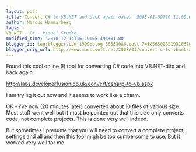 ```yaml
---
layout: post
title: Convert C# to VB.NET and back again date: '2008-01-09T10:11:00.000+01:00'
author: Marcus Hammarberg
tags: -
VB.NET - C# - Visual Studio
modified_time: '2010-12-14T16:19:05.496+01:00'
blogger_id: tag:blogger.com,1999:blog-36533086.post-7418565028219310670
blogger_orig_url: http://www.marcusoft.net/2008/01/convert-c-to-vbnet-and-back-again.html
---
```


Found this cool online (!) tool for converting C# code into
VB.NET-dito and back again:

<http://labs.developerfusion.co.uk/convert/csharp-to-vb.aspx>

I am trying it out now and it seems to work like a charm.

OK - i've now (20 minutes later) converted about 10 files of various
size. Most stuff went well but it must be pointed out that this size
only converts code, not complete projects. This is done very well
indeed.

But sometimes i presume that you will need to convert a complete
project, settings and all and then this tool migh be too cumbersome to
use. But it worked very well for me.
